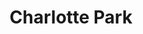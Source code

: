 ---
title: Charlotte Park
phone: (408) 809-7142
website: http://www.roemcorp.com/projects/charlotte-park/
management: 
tags: []
---